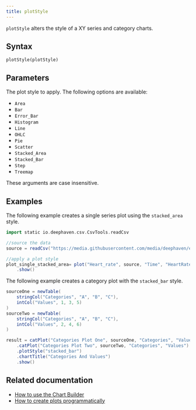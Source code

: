 ```yaml
---
title: plotStyle
---
```


`plotStyle` alters the style of a XY series and category charts.

## Syntax

`plotStyle(plotStyle)`

## Parameters

<ParamTable>
<Param name="plotStyle" type="String">

The plot style to apply. The following options are available:

- `Area`
- `Bar`
- `Error_Bar`
- `Histogram`
- `Line`
- `OHLC`
- `Pie`
- `Scatter`
- `Stacked_Area`
- `Stacked_Bar`
- `Step`
- `Treemap`

These arguments are case insensitive.

</Param>
</ParamTable>

## Examples

The following example creates a single series plot using the `stacked_area` style.

```groovy order=source,plot_single_stacked_area default=plot_single_stacked_area
import static io.deephaven.csv.CsvTools.readCsv

//source the data
source = readCsv("https://media.githubusercontent.com/media/deephaven/examples/main/MetricCentury/csv/metriccentury.csv")

//apply a plot style
plot_single_stacked_area= plot("Heart_rate", source, "Time", "HeartRate").plotStyle("stacked_area")\
    .show()
```

The following example creates a category plot with the `stacked_bar` style.

```groovy order=sourceOne,sourceTwo,result default=result
sourceOne = newTable(
    stringCol("Categories", "A", "B", "C"),
    intCol("Values", 1, 3, 5)
)
sourceTwo = newTable(
    stringCol("Categories", "A", "B", "C"),
    intCol("Values", 2, 4, 6)
)

result = catPlot("Categories Plot One", sourceOne, "Categories", "Values")
    .catPlot("Categories Plot Two", sourceTwo, "Categories", "Values")
    .plotStyle("stacked_bar")
    .chartTitle("Categories And Values")
    .show()
```

## Related documentation

- [How to use the Chart Builder](../../how-to-guides/user-interface/chart-builder.md)
- [How to create plots programmatically](../../how-to-guides/plotting/api-plotting.md)

